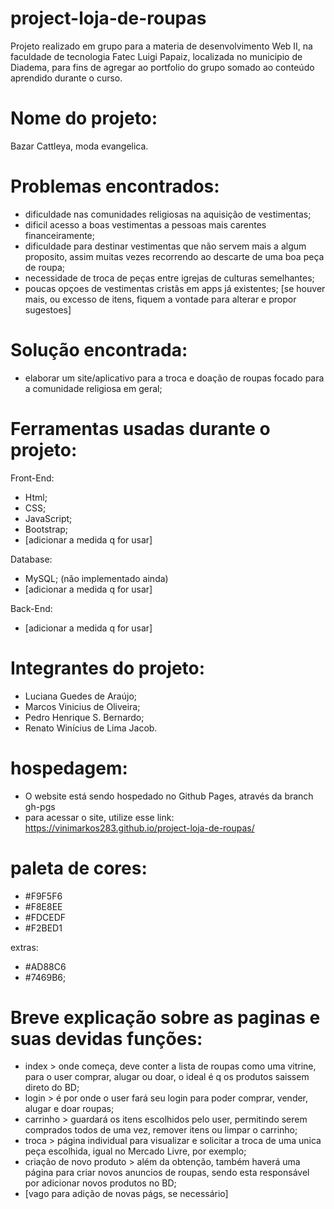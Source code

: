 # project-loja-de-roupas
  Projeto realizado em grupo para a materia de desenvolvimento Web II, na faculdade de tecnologia Fatec Luigi Papaiz, localizada no municipio de Diadema, para fins de agregar ao portfolio do grupo somado ao conteúdo aprendido durante o curso.

# Nome do projeto: 
Bazar Cattleya, moda evangelica.

# Problemas encontrados: 
- dificuldade nas comunidades religiosas na aquisição de vestimentas; 
- dificil acesso a boas vestimentas a pessoas mais carentes financeiramente;
- dificuldade para destinar vestimentas que não servem mais a algum proposito, assim muitas vezes recorrendo ao descarte de uma boa peça de roupa;
- necessidade de troca de peças entre igrejas de culturas semelhantes;
- poucas opçoes de vestimentas cristãs em apps já existentes;
[se houver mais, ou excesso de itens, fiquem a vontade para alterar e propor sugestoes]

# Solução encontrada: 
- elaborar um site/aplicativo para a troca e doação de roupas focado para a comunidade religiosa em geral;

# Ferramentas usadas durante o projeto:
Front-End:
  - Html;
  - CSS;
  - JavaScript;
  - Bootstrap;
  - [adicionar a medida q for usar]

Database:
  - MySQL; (não implementado ainda)
  - [adicionar a medida q for usar]

Back-End:
  - [adicionar a medida q for usar]

# Integrantes do projeto: 
- Luciana Guedes de Araújo;
- Marcos Vinicius de Oliveira;
- Pedro Henrique S. Bernardo;
- Renato Winícius de Lima Jacob.

# hospedagem: 
- O website está sendo hospedado no Github Pages, através da branch gh-pgs
- para acessar o site, utilize esse link: https://vinimarkos283.github.io/project-loja-de-roupas/

# paleta de cores:
- #F9F5F6
- #F8E8EE
- #FDCEDF
- #F2BED1

extras:
- #AD88C6
- #7469B6;

# Breve explicação sobre as paginas e suas devidas funções:
- index > onde começa, deve conter a lista de roupas como uma vitrine, para o user comprar, alugar ou doar, o ideal é q os produtos saissem direto do BD;
- login > é por onde o user fará seu login para poder comprar, vender, alugar e doar roupas;
- carrinho > guardará os itens escolhidos pelo user, permitindo serem comprados todos de uma vez, remover itens ou limpar o carrinho;
- troca > página individual para visualizar e solicitar a troca de uma unica peça escolhida, igual no Mercado Livre, por exemplo;
- criação de novo produto > além da obtenção, também haverá uma página para criar novos anuncios de roupas, sendo esta responsável por adicionar novos produtos no BD;
- [vago para adição de novas págs, se necessário]
